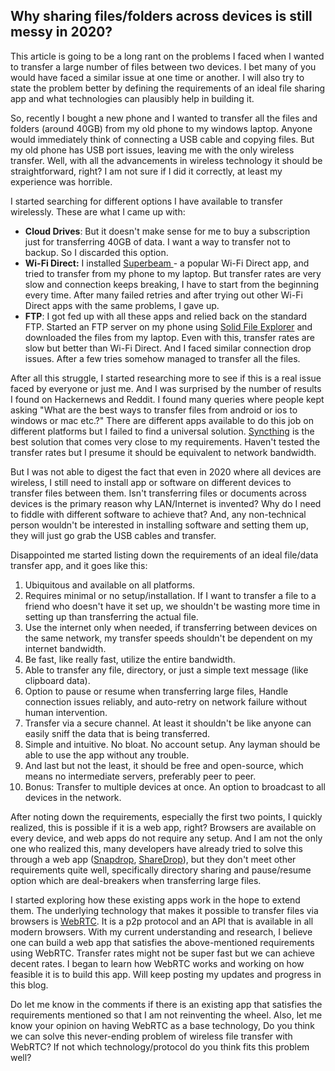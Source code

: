 ## Why sharing files/folders across devices is still messy in 2020?

This article is going to be a long rant on the problems I faced when I wanted to transfer a large number of files between two devices. I bet many of you would have faced a similar issue at one time or another. I will also try to state the problem better by defining the requirements of an ideal file sharing app and what technologies can plausibly help in building it. 

So, recently I bought a new phone and I wanted to transfer all the files and folders (around 40GB) from my old phone to my windows laptop. Anyone would immediately think of connecting a USB cable and copying files. But my old phone has USB port issues, leaving me with the only wireless transfer. Well, with all the advancements in wireless technology it should be straightforward, right? I am not sure if I did it correctly, at least my experience was horrible.

I started searching for different options I have available to transfer wirelessly. These are what I came up with:

- **Cloud Drives**: But it doesn't make sense for me to buy a subscription just for transferring 40GB of data. I want a way to transfer not to backup. So I discarded this option.
- **Wi-Fi Direct:** I installed  [Superbeam ](https://superbe.am/) - a popular Wi-Fi Direct app, and tried to transfer from my phone to my laptop. But transfer rates are very slow and connection keeps breaking, I have to start from the beginning every time. After many failed retries and after trying out other Wi-Fi Direct apps with the same problems, I gave up.
- **FTP**: I got fed up with all these apps and relied back on the standard FTP. Started an FTP server on my phone using  [Solid File Explorer](https://play.google.com/store/apps/details?id=pl.solidexplorer2)  and downloaded the files from my laptop. Even with this, transfer rates are slow but better than Wi-Fi Direct. And I faced similar connection drop issues. After a few tries somehow managed to transfer all the files.

After all this struggle, I started researching more to see if this is a real issue faced by everyone or just me. And I was surprised by the number of results I found on Hackernews and Reddit. I found many queries where people kept asking "What are the best ways to transfer files from android or ios to windows or mac etc.?" There are different apps available to do this job on different platforms but I failed to find a universal solution.  [Syncthing](https://syncthing.net/)  is the best solution that comes very close to my requirements. Haven't tested the transfer rates but I presume it should be equivalent to network bandwidth.

But I was not able to digest the fact that even in 2020 where all devices are wireless, I still need to install app or software on different devices to transfer files between them. Isn't transferring files or documents across devices is the primary reason why LAN/Internet is invented? Why do I need to fiddle with different software to achieve that? And, any non-technical person wouldn't be interested in installing software and setting them up, they will just go grab the USB cables and transfer.

Disappointed me started listing down the requirements of an ideal file/data transfer app, and it goes like this:

1. Ubiquitous and available on all platforms.
2. Requires minimal or no setup/installation. If I want to transfer a file to a friend who doesn't have it set up, we shouldn't be wasting more time in setting up than transferring the actual file.
3. Use the internet only when needed, if transferring between devices on the same network, my transfer speeds shouldn't be dependent on my internet bandwidth.
4. Be fast, like really fast, utilize the entire bandwidth.
5. Able to transfer any file, directory, or just a simple text message (like clipboard data).
6. Option to pause or resume when transferring large files, Handle connection issues reliably, and auto-retry on network failure without human intervention.
7. Transfer via a secure channel. At least it shouldn't be like anyone can easily sniff the data that is being transferred.
8. Simple and intuitive. No bloat. No account setup. Any layman should be able to use the app without any trouble.
9. And last but not the least, it should be free and open-source, which means no intermediate servers, preferably peer to peer.
10. Bonus: Transfer to multiple devices at once. An option to broadcast to all devices in the network.

After noting down the requirements, especially the first two points, I quickly realized, this is possible if it is a web app, right? Browsers are available on every device, and web apps do not require any setup. And I am not the only one who realized this, many developers have already tried to solve this through a web app ([Snapdrop](https://snapdrop.net/),  [ShareDrop](https://www.sharedrop.io/)), but they don't meet other requirements quite well, specifically directory sharing and pause/resume option which are deal-breakers when transferring large files.

I started exploring how these existing apps work in the hope to extend them. The underlying technology that makes it possible to transfer files via browsers is  [WebRTC](https://webrtc.org/). It is a p2p protocol and an API that is available in all modern browsers. With my current understanding and research, I believe one can build a web app that satisfies the above-mentioned requirements using WebRTC. Transfer rates might not be super fast but we can achieve decent rates. I began to learn how WebRTC works and working on how feasible it is to build this app. Will keep posting my updates and progress in this blog.

Do let me know in the comments if there is an existing app that satisfies the requirements mentioned so that I am not reinventing the wheel. Also, let me know your opinion on having WebRTC as a base technology, Do you think we can solve this never-ending problem of wireless file transfer with WebRTC? If not which technology/protocol do you think fits this problem well?